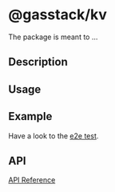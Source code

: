 # @gasstack/kv

The package is meant to ...

## Description

## Usage

## Example

Have a look to the [e2e test](main.e2e.ts).

## API

[API Reference](docs/modules.md)
